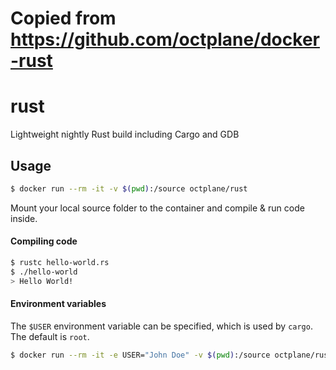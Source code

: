 # Copied from https://github.com/octplane/docker-rust

# rust

Lightweight nightly Rust build including Cargo and GDB

## Usage

```sh
$ docker run --rm -it -v $(pwd):/source octplane/rust
```

Mount your local source folder to the container and compile & run code inside.

#### Compiling code

```sh
$ rustc hello-world.rs
$ ./hello-world
> Hello World!
```

#### Environment variables

The `$USER` environment variable can be specified, which is used by `cargo`. The default is `root`.

```sh
$ docker run --rm -it -e USER="John Doe" -v $(pwd):/source octplane/rust
```

